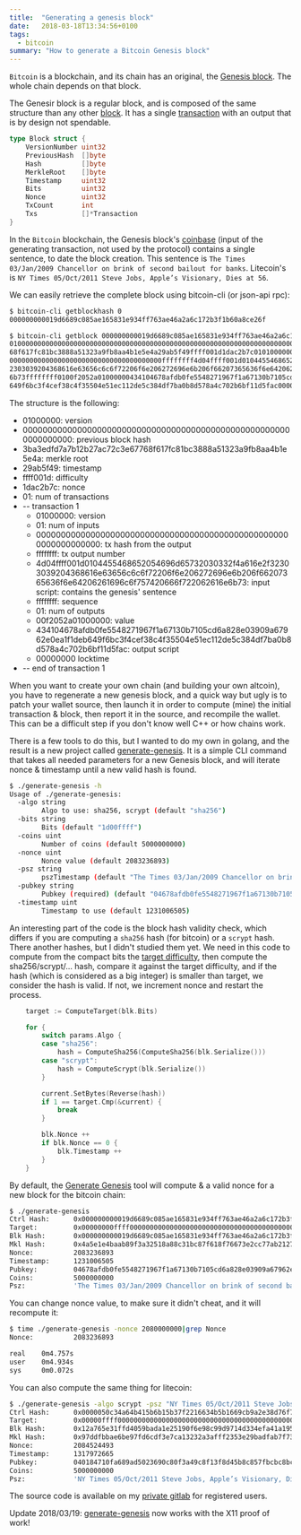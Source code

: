 ```yaml
---
title:  "Generating a genesis block"
date:   2018-03-18T13:34:56+0100
tags:
  - bitcoin
summary: "How to generate a Bitcoin Genesis block"
---
```


`Bitcoin` is a blockchain, and its chain has an original, the [Genesis block][genesis-block]. The whole chain depends on that block.

The Genesir block is a regular block, and is composed of the same structure than any other [block]. It has a single [transaction] with an output that is by design not spendable.

```go
type Block struct {
    VersionNumber uint32
    PreviousHash  []byte
    Hash          []byte
    MerkleRoot    []byte
    Timestamp     uint32
    Bits          uint32
    Nonce         uint32
    TxCount       int
    Txs           []*Transaction
}
```

In the `Bitcoin` blockchain, the Genesis block's [coinbase] (input of the generating transaction, not used by the protocol) contains a single sentence, to date the block creation. This sentence is `The Times 03/Jan/2009 Chancellor on brink of second bailout for banks`. Litecoin's is `NY Times 05/Oct/2011 Steve Jobs, Apple’s Visionary, Dies at 56`.

We can easily retrieve the complete block using bitcoin-cli (or json-api rpc):

```sh
$ bitcoin-cli getblockhash 0
000000000019d6689c085ae165831e934ff763ae46a2a6c172b3f1b60a8ce26f

$ bitcoin-cli getblock 000000000019d6689c085ae165831e934ff763ae46a2a6c172b3f1b60a8ce26f false
0100000000000000000000000000000000000000000000000000000000000000000000003ba3edfd7a7b12b27ac72c3e677
68f617fc81bc3888a51323a9fb8aa4b1e5e4a29ab5f49ffff001d1dac2b7c01010000000100000000000000000000000000
00000000000000000000000000000000000000ffffffff4d04ffff001d0104455468652054696d65732030332f4a616e2f3
2303039204368616e63656c6c6f72206f6e206272696e6b206f66207365636f6e64206261696c6f757420666f722062616e
6b73ffffffff0100f2052a01000000434104678afdb0fe5548271967f1a67130b7105cd6a828e03909a67962e0ea1f61deb
649f6bc3f4cef38c4f35504e51ec112de5c384df7ba0b8d578a4c702b6bf11d5fac00000000
```

The structure is the following:

  * 01000000: version
  * 0000000000000000000000000000000000000000000000000000000000000000: previous block hash
  * 3ba3edfd7a7b12b27ac72c3e67768f617fc81bc3888a51323a9fb8aa4b1e5e4a: merkle root
  * 29ab5f49: timestamp
  * ffff001d: difficulty
  * 1dac2b7c: nonce
  * 01: num of transactions
  * -- transaction 1
    * 01000000: version
    * 01: num of inputs
    * 0000000000000000000000000000000000000000000000000000000000000000: tx hash from the output
    * ffffffff: tx output number
    * 4d04ffff001d0104455468652054696d65732030332f4a616e2f32303039204368616e63656c6c6f72206f6e206272696e6b206f66207365636f6e64206261696c6f757420666f722062616e6b73: input script: contains the genesis' sentence
    * ffffffff: sequence
    * 01: num of outputs
    * 00f2052a01000000: value
    * 434104678afdb0fe5548271967f1a67130b7105cd6a828e03909a67962e0ea1f1deb649f6bc3f4cef38c4f35504e51ec112de5c384df7ba0b8d578a4c702b6bf11d5fac: output script
    * 00000000 locktime
  * -- end of transaction 1

When you want to create your own chain (and building your own altcoin), you have to regenerate a new genesis block, and a quick way but ugly is to patch your wallet source, then launch it in order to compute (mine) the initial transaction & block, then report it in the source, and recompile the wallet. This can be a difficult step if you don't know well C++ or how chains work.

There is a few tools to do this, but I wanted to do my own in golang, and the result is a new project called [generate-genesis]. It is a simple CLI command that takes all needed parameters for a new Genesis block, and will iterate nonce & timestamp until a new valid hash is found.

```sh
$ ./generate-genesis -h
Usage of ./generate-genesis:
  -algo string
        Algo to use: sha256, scrypt (default "sha256")
  -bits string
        Bits (default "1d00ffff")
  -coins uint
        Number of coins (default 5000000000)
  -nonce uint
        Nonce value (default 2083236893)
  -psz string
        pszTimestamp (default "The Times 03/Jan/2009 Chancellor on brink of second bailout for banks")
  -pubkey string
        Pubkey (required) (default "04678afdb0fe5548271967f1a67130b7105cd6a828e03909a67962e0ea1f61deb649f6bc3f4cef38c4f35504e51ec112de5c384df7ba0b8d578a4c702b6bf11d5f")
  -timestamp uint
        Timestamp to use (default 1231006505)
```

An interesting part of the code is the block hash validity check, which differs if you are computing a `sha256` hash (for bitcoin) or a `scrypt` hash. There another hashes, but I didn't studied them yet. We need in this code to compute from the compact bits the [target difficulty][target-difficulty], then compute the sha256/scrypt/... hash, compare it against the target difficulty, and if the hash (which is considered as a big integer) is smaller than target, we consider the hash is valid. If not, we increment nonce and restart the process.

```go
    target := ComputeTarget(blk.Bits)

    for {
        switch params.Algo {
        case "sha256":
            hash = ComputeSha256(ComputeSha256(blk.Serialize()))
        case "scrypt":
            hash = ComputeScrypt(blk.Serialize())
        }

        current.SetBytes(Reverse(hash))
        if 1 == target.Cmp(&current) {
            break
        }

        blk.Nonce ++
        if blk.Nonce == 0 {
            blk.Timestamp ++
        }
    }
```

By default, the [Generate Genesis][generate-genesis] tool will compute & a valid nonce for a new block for the bitcoin chain:

```sh
$ ./generate-genesis 
Ctrl Hash:      0x000000000019d6689c085ae165831e934ff763ae46a2a6c172b3f1b60a8ce26f
Target:         0x00000000ffff0000000000000000000000000000000000000000000000000000
Blk Hash:       0x000000000019d6689c085ae165831e934ff763ae46a2a6c172b3f1b60a8ce26f
Mkl Hash:       0x4a5e1e4baab89f3a32518a88c31bc87f618f76673e2cc77ab2127b7afdeda33b
Nonce:          2083236893
Timestamp:      1231006505
Pubkey:         04678afdb0fe5548271967f1a67130b7105cd6a828e03909a67962e0ea1f61deb649f6bc3f4cef38c4f35504e51ec112de5c384df7ba0b8d578a4c702b6bf11d5f
Coins:          5000000000
Psz:            'The Times 03/Jan/2009 Chancellor on brink of second bailout for banks'
```

You can change nonce value, to make sure it didn't cheat, and it will recompute it:

```sh
$ time ./generate-genesis -nonce 2080000000|grep Nonce
Nonce:          2083236893

real    0m4.757s
user    0m4.934s
sys     0m0.072s
```

You can also compute the same thing for litecoin:

```sh
$ ./generate-genesis -algo scrypt -psz "NY Times 05/Oct/2011 Steve Jobs, Apple’s Visionary, Dies at 56" -coins 5000000000 -pubkey 040184710fa689ad5023690c80f3a49c8f13f8d45b8c857fbcbc8bc4a8e4d3eb4b10f4d4604fa08dce601aaf0f470216fe1b51850b4acf21b179c45070ac7b03a9 -timestamp 1317972665 -nonce 2084524493 -bits 1e0ffff0
Ctrl Hash:      0x0000050c34a64b415b6b15b37f2216634b5b1669cb9a2e38d76f7213b0671e00
Target:         0x00000ffff0000000000000000000000000000000000000000000000000000000
Blk Hash:       0x12a765e31ffd4059bada1e25190f6e98c99d9714d334efa41a195a7e7e04bfe2
Mkl Hash:       0x97ddfbbae6be97fd6cdf3e7ca13232a3afff2353e29badfab7f73011edd4ced9
Nonce:          2084524493
Timestamp:      1317972665
Pubkey:         040184710fa689ad5023690c80f3a49c8f13f8d45b8c857fbcbc8bc4a8e4d3eb4b10f4d4604fa08dce601aaf0f470216fe1b51850b4acf21b179c45070ac7b03a9
Coins:          5000000000
Psz:            'NY Times 05/Oct/2011 Steve Jobs, Apple’s Visionary, Dies at 56'
```

The source code is available on my [private gitlab][generate-genesis] for registered users.

Update 2018/03/19: [generate-genesis][generate-genesis] now works with the X11 proof of work!

[genesis-block]:     https://en.bitcoin.it/wiki/Genesis_block
[block]:             https://en.bitcoin.it/wiki/Block
[transaction]:       https://en.bitcoin.it/wiki/Transaction
[coinbase]:          https://en.bitcoin.it/wiki/Coinbases
[generate-genesis]:  https://gitlab.mkz.me/mycroft/generate-genesis
[target-difficulty]: https://en.bitcoin.it/wiki/Difficulty
